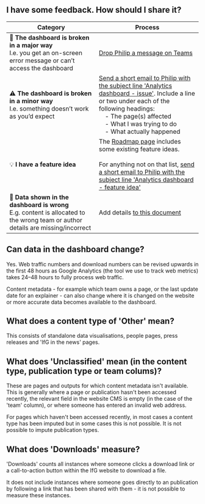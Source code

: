 ## I have some feedback. How should I share it?
| Category    | Process |
| -------- | ------- |
| 🚨 **The dashboard is broken in a major way**<br>I.e. you get an on-screen error message or can’t access the dashboard | <a href="https://teams.microsoft.com/l/chat/0/0?users={{DS_CONTACT_EMAIL_ADDRESS}}">Drop Philip a message on Teams</a> |
| ⚠️ **The dashboard is broken in a minor way**<br>I.e. something doesn’t work as you’d expect | <a href="mailto:{{DS_CONTACT_EMAIL_ADDRESS}}?subject=Analytics dashboard - issue">Send a short email to Philip with the subject line 'Analytics dashboard - issue'</a>. Include a line or two under each of the following headings:<br>&emsp;- The page(s) affected<br>&emsp;- What I was trying to do<br>&emsp;- What actually happened |
| 💡 **I have a feature idea** | The <a href="/web_metrics_roadmap" target="_self">Roadmap page</a> includes some existing feature ideas.<br><br>For anything not on that list, <a href="mailto:{{DS_CONTACT_EMAIL_ADDRESS}}?subject=Analytics dashboard - feature idea">send a short email to Philip with the subject line 'Analytics dashboard - feature idea'</a> |
| 🔢 **Data shown in the dashboard is wrong**<br>E.g. content is allocated to the wrong team or author details are missing/incorrect | Add details [to this document]({{IFG_WEB_ISSUES_FILE_LINK}}) |



## Can data in the dashboard change?

Yes. Web traffic numbers and download numbers can be revised upwards in the first 48 hours as Google Analytics (the tool we use to track web metrics) takes 24&ndash;48 hours to fully process web traffic.

Content metadata - for example which team owns a page, or the last update date for an explainer - can also change where it is changed on the website or more accurate data becomes available to the dashboard.

## What does a content type of 'Other' mean?
This consists of standalone data visualisations, people pages, press releases and 'IfG in the news' pages.

## What does 'Unclassified' mean (in the content type, publication type or team colums)?
These are pages and outputs for which content metadata isn't available. This is generally where a page or publication hasn't been accessed recently, the relevant field in the website CMS is empty (in the case of the 'team' column), or where someone has entered an invalid web address.

For pages which haven't been accessed recently, in most cases a content type has been imputed but in some cases this is not possible. It is not possible to impute publication types.

## What does 'Downloads' measure?
'Downloads' counts all instances where someone clicks a download link or a call-to-action button within the IfG website to download a file.

It does not include instances where someone goes directly to an publication by following a link that has been shared with them - it is not possible to measure these instances.
